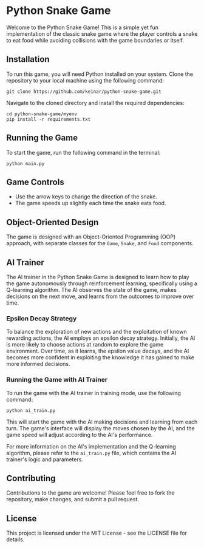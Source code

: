 # Python Snake Game

Welcome to the Python Snake Game! This is a simple yet fun implementation of the classic snake game where the player controls a snake to eat food while avoiding collisions with the game boundaries or itself.

## Installation

To run this game, you will need Python installed on your system. Clone the repository to your local machine using the following command:

```
git clone https://github.com/keinar/python-snake-game.git
```

Navigate to the cloned directory and install the required dependencies:

```
cd python-snake-game/myenv
pip install -r requirements.txt
```

## Running the Game

To start the game, run the following command in the terminal:

```
python main.py
```

## Game Controls

- Use the arrow keys to change the direction of the snake.
- The game speeds up slightly each time the snake eats food.

## Object-Oriented Design

The game is designed with an Object-Oriented Programming (OOP) approach, with separate classes for the `Game`, `Snake`, and `Food` components.

## AI Trainer

The AI trainer in the Python Snake Game is designed to learn how to play the game autonomously through reinforcement learning, specifically using a Q-learning algorithm. The AI observes the state of the game, makes decisions on the next move, and learns from the outcomes to improve over time.

### Epsilon Decay Strategy

To balance the exploration of new actions and the exploitation of known rewarding actions, the AI employs an epsilon decay strategy. Initially, the AI is more likely to choose actions at random to explore the game environment. Over time, as it learns, the epsilon value decays, and the AI becomes more confident in exploiting the knowledge it has gained to make more informed decisions.

### Running the Game with AI Trainer

To run the game with the AI trainer in training mode, use the following command:

```
python ai_train.py
```

This will start the game with the AI making decisions and learning from each turn. The game's interface will display the moves chosen by the AI, and the game speed will adjust according to the AI's performance.

For more information on the AI's implementation and the Q-learning algorithm, please refer to the `ai_train.py` file, which contains the AI trainer's logic and parameters.

## Contributing

Contributions to the game are welcome! Please feel free to fork the repository, make changes, and submit a pull request.

## License

This project is licensed under the MIT License - see the LICENSE file for details.
